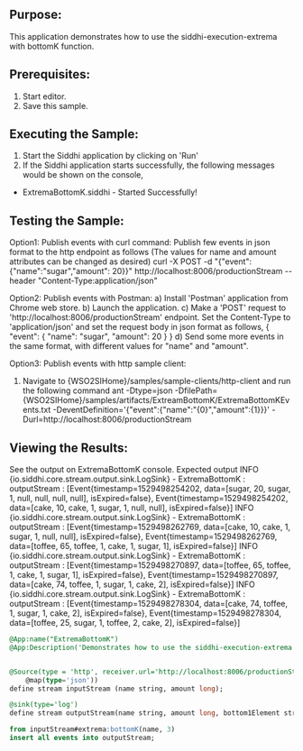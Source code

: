 
## Purpose:
This application demonstrates how to use the siddhi-execution-extrema with bottomK function.

## Prerequisites:
1) Start editor.
2) Save this sample.

## Executing the Sample:
1) Start the Siddhi application by clicking on 'Run'
2) If the Siddhi application starts successfully, the following messages would be shown on the console,
* ExtremaBottomK.siddhi - Started Successfully!

## Testing the Sample:
Option1: Publish events with curl command:
Publish few events in json format to the http endpoint as follows (The values for name and amount attributes can be changed as desired)
curl -X POST -d "{\"event\": {\"name\":\"sugar\",\"amount\": 20}}"  http://localhost:8006/productionStream --header "Content-Type:application/json"

Option2: Publish events with Postman:
a) Install 'Postman' application from Chrome web store.
b) Launch the application.
c) Make a 'POST' request to 'http://localhost:8006/productionStream' endpoint. Set the Content-Type to 'application/json' and set the request body in json format as follows,
{
"event": {
"name": "sugar",
"amount": 20
}
}
d) Send some more events in the same format, with different values for "name" and "amount".

Option3: Publish events with http sample client:
1) Navigate to {WSO2SIHome}/samples/sample-clients/http-client and run the following command
ant -Dtype=json -DfilePath={WSO2SIHome}/samples/artifacts/ExtreamBottomK/ExtremaBottomKEvents.txt -DeventDefinition='{"event":{"name":"{0}","amount":{1}}}' -Durl=http://localhost:8006/productionStream

## Viewing the Results:
See the output on ExtremaBottomK console.
Expected output
INFO {io.siddhi.core.stream.output.sink.LogSink} - ExtremaBottomK : outputStream : [Event{timestamp=1529498254202, data=[sugar, 20, sugar, 1, null, null, null, null], isExpired=false}, Event{timestamp=1529498254202, data=[cake, 10, cake, 1, sugar, 1, null, null], isExpired=false}]
INFO {io.siddhi.core.stream.output.sink.LogSink} - ExtremaBottomK : outputStream : [Event{timestamp=1529498262769, data=[cake, 10, cake, 1, sugar, 1, null, null], isExpired=false}, Event{timestamp=1529498262769, data=[toffee, 65, toffee, 1, cake, 1, sugar, 1], isExpired=false}]
INFO {io.siddhi.core.stream.output.sink.LogSink} - ExtremaBottomK : outputStream : [Event{timestamp=1529498270897, data=[toffee, 65, toffee, 1, cake, 1, sugar, 1], isExpired=false}, Event{timestamp=1529498270897, data=[cake, 74, toffee, 1, sugar, 1, cake, 2], isExpired=false}]
INFO {io.siddhi.core.stream.output.sink.LogSink} - ExtremaBottomK : outputStream : [Event{timestamp=1529498278304, data=[cake, 74, toffee, 1, sugar, 1, cake, 2], isExpired=false}, Event{timestamp=1529498278304, data=[toffee, 25, sugar, 1, toffee, 2, cake, 2], isExpired=false}]

```sql
@App:name("ExtremaBottomK")
@App:Description('Demonstrates how to use the siddhi-execution-extrema with bottomK function')


@Source(type = 'http', receiver.url='http://localhost:8006/productionStream', basic.auth.enabled='false',
    @map(type='json'))
define stream inputStream (name string, amount long);

@sink(type='log')
define stream outputStream(name string, amount long, bottom1Element string, bottom1Frequency long, bottom2Element string, bottom2Frequency long, bottom3Element string, bottom3Frequency long);

from inputStream#extrema:bottomK(name, 3)
insert all events into outputStream;
```